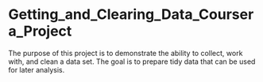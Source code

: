 # Getting_and_Clearing_Data_Coursera_Project

The purpose of this project is to demonstrate the ability to collect, work with, and clean a data set. The goal is to prepare tidy data that can be used for later analysis. 

